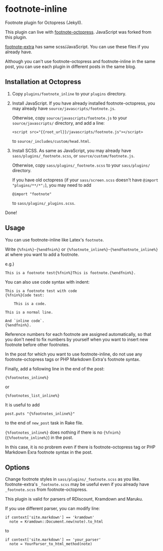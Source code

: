 footnote-inline
===============

Footnote plugin for Octopress (Jekyll).

This plugin can live with
[footnote-octopress](https://github.com/fcy/footnote-octopress).
JavaScript was forked from this plugin.

[footnote-extra](https://github.com/rcmdnk/footnote-extra)
has same scss/JavaScript. You can use these files if you already have.

Although you can't use footnote-octopress and footnote-inline
in the same post,
you can use each plugin in different posts in the same blog.

## Installation at Octopress

1. Copy `plugins/footnote_inline`
   to your `plugins` directory.

1. Install JavaScript.
   If you have already installed footnote-octopress,
   you may already have `source/javascripts/footnote.js`.

   Otherwise, copy `source/javascripts/footnote.js` to your
   `source/javascripts/` directory,
   and add a line:

    `<script src="{{root_url}}/javascripts/footnote.js"></script>`

   to `source/_includes/custom/head.html`.

1. Install SCSS.
   As same as JavaScript,
   you may already have `sass/plugins/_footnote.scss`,
   or `source/custom/footnote.js`.

   Otherwise, copy `sass/plugins/_footnote.scss`
   to your `sass/plugins/` directory.

   If you have old octopress
   (if your `sass/screen.scss` doesn't have `@import "plugins/**/*";`),
   you may need to add

    `@import "footnote"`

   to `sass/plugins/_plugins.scss`.

Done!

## Usage

You can use footnote-inline like Latex's `footnote`.

Write `{%fnin%}`-`{%endfnin%}` or `{%footnote_inline%}`-`{%endfootnote_inline%}`
at where you want to add a footnote.

e.g.)

    This is a footnote test{%fnin%}This is footnote.{%endfnin%}.

You can also use code syntax with indent:

    This is a footnote test with code
    {%fnin%}Code test:
    
        This is a code.
    
    This is a normal line.
    
    And `inline code`.
    {%endfnin%}.

Reference numbers for each footnote are assigned automatically,
so that you don't need to fix numbers by yourself
when you want to insert new footnote before other footnotes.

In the post for which you want to use footnote-inline,
do not use any footnote-octopress tags or PHP Markdown Extra's
footnote syntax.

Finally, add a following line in the end of the post:

    {%footnotes_inline%}

or

    {%footnotes_list_inline%}

It is useful to add

    post.puts "{%footnotes_inline%}"

to the end of `new_post` task in Rake file.

`{%footnotes_inline%}` does nothing if there is no
`{%fnin%}`(`{%footnote_inline%}`)
in the post.

In this case, it is no probrem even if there is footnote-octopress tag 
or PHP Markdown Exra footnote syntax in the post.

## Options

Change footnote styles in `sass/plugins/_footnote.scss` as you like.
footnote-extra's `_footnote.scss` may be useful
even if you already have `_footnote.scss` from footnote-octopress.

This plugin is valid for parsers of RDiscount, Kramdown and Maruku.

If you use different parser, you can modify
line:

    if context['site.markdown'] == 'kramdown'
      note = Kramdown::Document.new(note).to_html

to

    if context['site.markdown'] == 'your_parser'
      note = YourParser_to_html_method(note)

